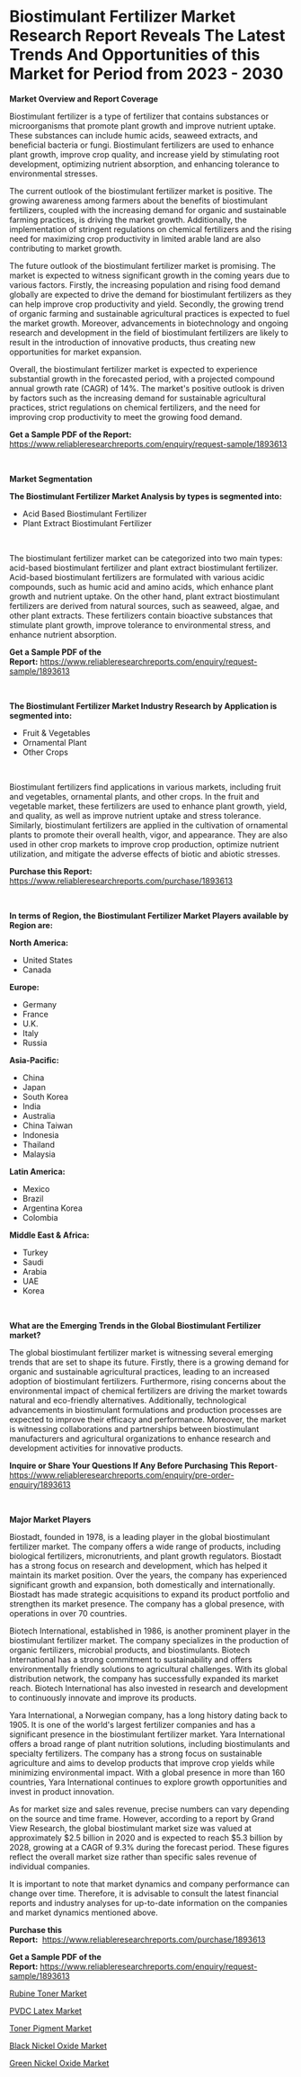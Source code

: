 <p><h1>Biostimulant Fertilizer Market Research Report Reveals The Latest Trends And Opportunities of this Market for Period from 2023 - 2030</h1></p><p><strong>Market Overview and Report Coverage</strong></p>
<p><p>Biostimulant fertilizer is a type of fertilizer that contains substances or microorganisms that promote plant growth and improve nutrient uptake. These substances can include humic acids, seaweed extracts, and beneficial bacteria or fungi. Biostimulant fertilizers are used to enhance plant growth, improve crop quality, and increase yield by stimulating root development, optimizing nutrient absorption, and enhancing tolerance to environmental stresses.</p><p>The current outlook of the biostimulant fertilizer market is positive. The growing awareness among farmers about the benefits of biostimulant fertilizers, coupled with the increasing demand for organic and sustainable farming practices, is driving the market growth. Additionally, the implementation of stringent regulations on chemical fertilizers and the rising need for maximizing crop productivity in limited arable land are also contributing to market growth.</p><p>The future outlook of the biostimulant fertilizer market is promising. The market is expected to witness significant growth in the coming years due to various factors. Firstly, the increasing population and rising food demand globally are expected to drive the demand for biostimulant fertilizers as they can help improve crop productivity and yield. Secondly, the growing trend of organic farming and sustainable agricultural practices is expected to fuel the market growth. Moreover, advancements in biotechnology and ongoing research and development in the field of biostimulant fertilizers are likely to result in the introduction of innovative products, thus creating new opportunities for market expansion.</p><p>Overall, the biostimulant fertilizer market is expected to experience substantial growth in the forecasted period, with a projected compound annual growth rate (CAGR) of 14%. The market's positive outlook is driven by factors such as the increasing demand for sustainable agricultural practices, strict regulations on chemical fertilizers, and the need for improving crop productivity to meet the growing food demand.</p></p>
<p><strong>Get a Sample PDF of the Report:</strong> <a href="https://www.reliableresearchreports.com/enquiry/request-sample/1893613">https://www.reliableresearchreports.com/enquiry/request-sample/1893613</a></p>
<p>&nbsp;</p>
<p><strong>Market Segmentation</strong></p>
<p><strong>The Biostimulant Fertilizer Market Analysis by types is segmented into:</strong></p>
<p><ul><li>Acid Based Biostimulant Fertilizer</li><li>Plant Extract Biostimulant Fertilizer</li></ul></p>
<p>&nbsp;</p>
<p><p>The biostimulant fertilizer market can be categorized into two main types: acid-based biostimulant fertilizer and plant extract biostimulant fertilizer. Acid-based biostimulant fertilizers are formulated with various acidic compounds, such as humic acid and amino acids, which enhance plant growth and nutrient uptake. On the other hand, plant extract biostimulant fertilizers are derived from natural sources, such as seaweed, algae, and other plant extracts. These fertilizers contain bioactive substances that stimulate plant growth, improve tolerance to environmental stress, and enhance nutrient absorption.</p></p>
<p><strong>Get a Sample PDF of the Report:</strong>&nbsp;<a href="https://www.reliableresearchreports.com/enquiry/request-sample/1893613">https://www.reliableresearchreports.com/enquiry/request-sample/1893613</a></p>
<p>&nbsp;</p>
<p><strong>The Biostimulant Fertilizer Market Industry Research by Application is segmented into:</strong></p>
<p><ul><li>Fruit & Vegetables</li><li>Ornamental Plant</li><li>Other Crops</li></ul></p>
<p>&nbsp;</p>
<p><p>Biostimulant fertilizers find applications in various markets, including fruit and vegetables, ornamental plants, and other crops. In the fruit and vegetable market, these fertilizers are used to enhance plant growth, yield, and quality, as well as improve nutrient uptake and stress tolerance. Similarly, biostimulant fertilizers are applied in the cultivation of ornamental plants to promote their overall health, vigor, and appearance. They are also used in other crop markets to improve crop production, optimize nutrient utilization, and mitigate the adverse effects of biotic and abiotic stresses.</p></p>
<p><strong>Purchase this Report:</strong>&nbsp; <a href="https://www.reliableresearchreports.com/purchase/1893613">https://www.reliableresearchreports.com/purchase/1893613</a></p>
<p>&nbsp;</p>
<p><strong>In terms of Region, the Biostimulant Fertilizer Market Players available by Region are:</strong></p>
<p>
    <p> <strong> North America: </strong>
        <ul>
            <li>United States</li>
            <li>Canada</li>
        </ul>
        </p> 
    <p> <strong> Europe: </strong>
        <ul>
            <li>Germany</li>
            <li>France</li>
            <li>U.K.</li>
            <li>Italy</li>
            <li>Russia</li>
        </ul>
        </p> 
    <p> <strong> Asia-Pacific: </strong>
        <ul>
            <li>China</li>
            <li>Japan</li>
            <li>South Korea</li>
            <li>India</li>
            <li>Australia</li>
            <li>China Taiwan</li>
            <li>Indonesia</li>
            <li>Thailand</li>
            <li>Malaysia</li>
        </ul>
        </p> 
    <p> <strong> Latin America: </strong>
        <ul>
            <li>Mexico</li>
            <li>Brazil</li>
            <li>Argentina Korea</li>
            <li>Colombia</li>
        </ul>
        </p> 
    <p> <strong> Middle East & Africa: </strong>
        <ul>
            <li>Turkey</li>
            <li>Saudi</li>
            <li>Arabia</li>
            <li>UAE</li>
            <li>Korea</li>
        </ul>
    </p>
    </p>
<p>&nbsp;</p>
<p><strong>What are the Emerging Trends in the Global Biostimulant Fertilizer market?</strong></p>
<p><p>The global biostimulant fertilizer market is witnessing several emerging trends that are set to shape its future. Firstly, there is a growing demand for organic and sustainable agricultural practices, leading to an increased adoption of biostimulant fertilizers. Furthermore, rising concerns about the environmental impact of chemical fertilizers are driving the market towards natural and eco-friendly alternatives. Additionally, technological advancements in biostimulant formulations and production processes are expected to improve their efficacy and performance. Moreover, the market is witnessing collaborations and partnerships between biostimulant manufacturers and agricultural organizations to enhance research and development activities for innovative products.</p></p>
<p><strong>Inquire or Share Your Questions If Any Before Purchasing This Report</strong>- <a href="https://www.reliableresearchreports.com/enquiry/pre-order-enquiry/1893613">https://www.reliableresearchreports.com/enquiry/pre-order-enquiry/1893613</a></p>
<p>&nbsp;</p>
<p><strong>Major Market Players</strong></p>
<p><p>Biostadt, founded in 1978, is a leading player in the global biostimulant fertilizer market. The company offers a wide range of products, including biological fertilizers, micronutrients, and plant growth regulators. Biostadt has a strong focus on research and development, which has helped it maintain its market position. Over the years, the company has experienced significant growth and expansion, both domestically and internationally. Biostadt has made strategic acquisitions to expand its product portfolio and strengthen its market presence. The company has a global presence, with operations in over 70 countries.</p><p>Biotech International, established in 1986, is another prominent player in the biostimulant fertilizer market. The company specializes in the production of organic fertilizers, microbial products, and biostimulants. Biotech International has a strong commitment to sustainability and offers environmentally friendly solutions to agricultural challenges. With its global distribution network, the company has successfully expanded its market reach. Biotech International has also invested in research and development to continuously innovate and improve its products.</p><p>Yara International, a Norwegian company, has a long history dating back to 1905. It is one of the world's largest fertilizer companies and has a significant presence in the biostimulant fertilizer market. Yara International offers a broad range of plant nutrition solutions, including biostimulants and specialty fertilizers. The company has a strong focus on sustainable agriculture and aims to develop products that improve crop yields while minimizing environmental impact. With a global presence in more than 160 countries, Yara International continues to explore growth opportunities and invest in product innovation.</p><p>As for market size and sales revenue, precise numbers can vary depending on the source and time frame. However, according to a report by Grand View Research, the global biostimulant market size was valued at approximately $2.5 billion in 2020 and is expected to reach $5.3 billion by 2028, growing at a CAGR of 9.3% during the forecast period. These figures reflect the overall market size rather than specific sales revenue of individual companies.</p><p>It is important to note that market dynamics and company performance can change over time. Therefore, it is advisable to consult the latest financial reports and industry analyses for up-to-date information on the companies and market dynamics mentioned above.</p></p>
<p><strong>Purchase this Report:</strong>&nbsp;&nbsp;<a href="https://www.reliableresearchreports.com/purchase/1893613">https://www.reliableresearchreports.com/purchase/1893613</a></p>
<p></p>
<p><strong>Get a Sample PDF of the Report:</strong>&nbsp;<a href="https://www.reliableresearchreports.com/enquiry/request-sample/1893613">https://www.reliableresearchreports.com/enquiry/request-sample/1893613</a></p>
<p><p><a href="https://github.com/rahu1506/Market-Research-Report-List-1/blob/main/rubine-toner-market.md">Rubine Toner Market</a></p><p><a href="https://github.com/rahu1503/Market-Research-Report-List-1/blob/main/pvdc-latex-market.md">PVDC Latex Market</a></p><p><a href="https://github.com/rahu1505/Market-Research-Report-List-1/blob/main/toner-pigment-market.md">Toner Pigment Market</a></p><p><a href="https://github.com/rahu1501/Market-Research-Report-List-1/blob/main/black-nickel-oxide-market.md">Black Nickel Oxide Market</a></p><p><a href="https://github.com/rahu1502/Market-Research-Report-List-1/blob/main/green-nickel-oxide-market.md">Green Nickel Oxide Market</a></p></p>